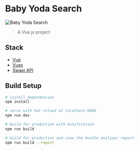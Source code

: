 # Baby Yoda Search

![Baby Yoda Search](https://www.junglescout.com/wp-content/uploads/2019/12/baby-yoda-4.png)

> A Vue.js project

## Stack

- [Vue](https://vuejs.org/)
- [Vuex](https://vuex.vuejs.org/)
- [Swapi API](https://swapi.dev/documentation)

## Build Setup

``` bash
# install dependencies
npm install

# serve with hot reload at localhost:8080
npm run dev

# build for production with minification
npm run build

# build for production and view the bundle analyzer report
npm run build --report
```
